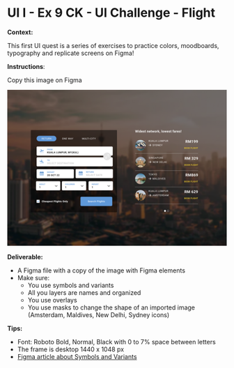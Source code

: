 # UI I - Ex 9 CK - UI Challenge - Flight

**Context:** 

This first UI quest is a series of exercises to practice colors, moodboards, typography and replicate screens on Figma!

**Instructions**: 

Copy this image on Figma

![Flight](Flight.png)

**Deliverable:** 

- A Figma file with a copy of the image with Figma elements
- Make sure:
    - You use symbols and variants
    - All you layers are names and organized
    - You use overlays
    - You use masks to change the shape of an imported image (Amsterdam, Maldives, New Delhi, Sydney icons)

**Tips:** 

- Font: Roboto Bold, Normal, Black with 0 to 7% space between letters
- The frame is desktop 1440 x 1048 px
- [Figma article about Symbols and Variants](https://help.figma.com/hc/en-us/articles/360056440594-Create-and-use-variants)
